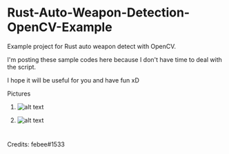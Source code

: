 # Rust-Auto-Weapon-Detection-OpenCV-Example

Example project for Rust auto weapon detect with OpenCV.

I'm posting these sample codes here because I don't have time to deal with the script.

I hope it will be useful for you and have fun xD

Pictures

1) ![alt text](https://i.hizliresim.com/p8jveuu.png)

2) ![alt text](https://i.hizliresim.com/qp2aulf.png)

#
Credits: febee#1533
